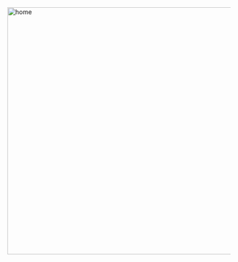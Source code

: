 <img width="560" alt="home" src="https://github.com/KaViShKa99/Jart-cafe-frontend/assets/66528404/40cd4f2f-f850-451e-8ebd-58a3729692d3">
